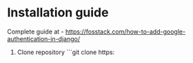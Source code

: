 # Installation guide

Complete guide at - https://fosstack.com/how-to-add-google-authentication-in-django/

1) Clone repository ```git clone https: